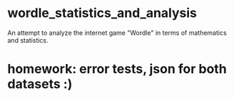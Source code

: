 # wordle_statistics_and_analysis
An attempt to analyze the internet game "Wordle" in terms of mathematics and statistics.


# homework: error tests, json for both datasets :)
